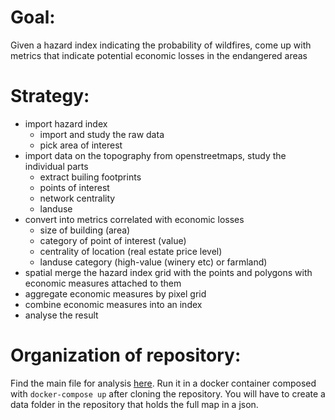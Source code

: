 # Goal: 

Given a hazard index indicating the probability of wildfires, come up with metrics that indicate potential economic losses in the endangered areas

# Strategy:

- import hazard index 
    - import and study the raw data
    - pick area of interest
- import data on the topography from openstreetmaps, study the individual parts
    - extract builing footprints
    - points of interest
    - network centrality
    - landuse
- convert into metrics correlated with economic losses 
    - size of building (area)
    - category of point of interest (value)
    - centrality of location (real estate price level)
    - landuse category (high-value (winery etc) or farmland)
- spatial merge the hazard index grid with the points and polygons with economic measures attached to them
- aggregate economic measures by pixel grid
- combine economic measures into an index
- analyse the result

# Organization of repository:
Find the main file for analysis [here](notebooks/Economic_cost_of_wildfires.ipynb).
Run it in a docker container composed with `docker-compose up` after cloning the repository.
You will have to create a data folder in the repository that holds the full map in a json.
